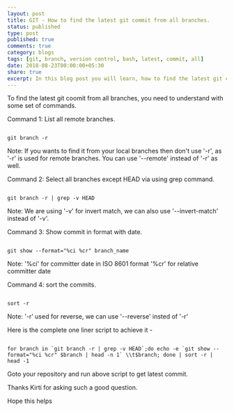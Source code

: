 ```yaml
---
layout: post
title: GIT - How to find the latest git commit from all branches.
status: published
type: post
published: true
comments: true
category: blogs
tags: [git, branch, version control, bash, latest, commit, all]
date: 2018-08-23T00:00:00+05:30
share: true
excerpt: In this blog post you will learn, how to find the latest git commit from all branches.
---
```


To find the latest git coomit from all branches, you need to understand with some set of commands.

Command 1: List all remote branches.

```
 
git branch -r

```
Note: If you wants to find it from your local branches then don't use '-r', as '-r' is used for remote branches. You can use '--remote' instead of '-r' as well.


Command 2: Select all branches except HEAD via using grep command.

```

git branch -r | grep -v HEAD

```
Note: We are using '-v' for invert match, we can also use '--invert-match' instead of '-v'.


Command 3: Show commit in format with date.

```

git show --format="%ci %cr" branch_name

```
Note: '%ci' for committer date in ISO 8601 format
      '%cr' for relative committer date


Command 4: sort the commits.

```

sort -r

```
Note: '-r' used for reverse, we can use '--reverse' insted of '-r'


Here is the complete one liner script to achieve it -

```

for branch in `git branch -r | grep -v HEAD`;do echo -e `git show --format="%ci %cr" $branch | head -n 1` \\t$branch; done | sort -r | head -1

```

Goto your repository and run above script to get latest commit.

Thanks Kirti for asking such a good question.

Hope this helps